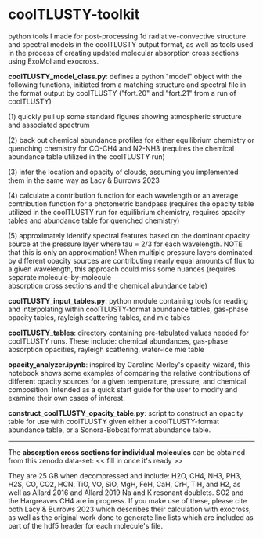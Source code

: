 # coolTLUSTY-toolkit
python tools I made for post-processing 1d radiative-convective structure and spectral models in the coolTLUSTY output format, as
well as tools used in the process of creating updated molecular absorption cross sections using ExoMol and exocross.  

**coolTLUSTY_model_class.py**: defines a python "model" object with the following functions, initiated from a matching structure 
and spectral file in the format output by coolTLUSTY ("fort.20" and "fort.21" from a run of coolTLUSTY) 
                           
(1) quickly pull up some standard figures showing atmospheric structure and associated spectrum

(2) back out chemical abundance profiles for either equilibrium chemistry or quenching chemistry 
for CO-CH4 and N2-NH3 (requires the chemical abundance table utilized in the coolTLUSTY run)

(3) infer the location and opacity of clouds, assuming you implemented them in the same way as 
Lacy & Burrows 2023

(4) calculate a contribution function for each wavelength or an average contribution function for a 
photometric bandpass (requires the opacity table utilized in the coolTLUSTY run for equilibrium chemistry,
requires opacity tables and abundance table for quenched chemistry)

(5) approximately identify spectral features based on the dominant opacity source at the pressure 
layer where tau = 2/3 for each wavelength. NOTE that this is only an approximation! When multiple 
pressure layers dominated by different opacity sources are contributing nearly equal amounts of flux 
to a given wavelength, this approach could miss some nuances (requires separate molecule-by-molecule  
absorption cross sections and the chemical abundance table)

**coolTLUSTY_input_tables.py**: python module containing tools for reading and interpolating within coolTLUSTY-format abundance tables, gas-phase opacity tables, rayleigh scattering tables, and mie tables

**coolTLUSTY_tables**: directory containing pre-tabulated values needed for coolTLUSTY runs. These include: chemical abundances, gas-phase absorption opacities, rayleigh scattering, water-ice mie table
                   
**opacity_analyzer.ipynb**: inspired by Caroline Morley's opacity-wizard, this notebook shows some examples of comparing the relative contributions of different opacity sources for a given temperature, pressure, and chemical composition. Intended as a quick start guide for the user to modify and examine their own cases of interest.

**construct_coolTLUSTY_opacity_table.py**: script to construct an opacity table for use with coolTLUSTY given either a coolTLUSTY-format 
 abundance table, or a Sonora-Bobcat format abundance table. 

---------------------------------------------------------------------------------------------------------------------------------

The **absorption cross sections for individual molecules** can be obtained from this zenodo data-set: << fill in once it's ready >>

They are 25 GB when decompressed and include: H2O, CH4, NH3, PH3, H2S, CO, CO2, HCN, TiO, VO, SiO, MgH, FeH, CaH, CrH, TiH, and H2, as well as Allard 2016 and Allard 2019 Na and K resonant doublets. SO2 and the Hargreaves CH4 are in progress. If you make use of these, please cite both Lacy & Burrows 2023 which describes their calculation with exocross, as well as the original work done to generate line lists which are included as part of the hdf5 header for each molecule's file.
